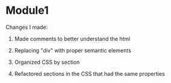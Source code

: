 # Module1
Changes I made: 

1) Made comments to better understand the html 

2) Replacing "div" with proper semantic elements

3) Organized CSS by section

4) Refactored sections in the CSS that had the same properties